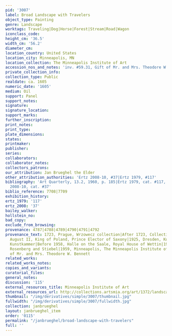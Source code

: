 ```yaml
---
pid: '3007'
label: Broad Landscape with Travelers
object_type: Painting
genre: Landscape
worktags: Traveling|Dog|Horse|Forest|Stream|Road|Wagon
iconclass_code:
height_cm: '36.5'
width_cm: '56.2'
diameter_cm:
location_country: United States
location_city: Minneapolis, MN
location_collection: The Minneapolis Institute of Art
accession_nos_and_notes: 'inv. #59.31, Gift of Mr. and Mrs. Theodore W. Bennett'
private_collection_info:
collection_type: Public
realdate: ca. 1605
numeric_date: '1605'
medium: Oil
support: Panel
support_notes:
signature:
signature_location:
support_marks:
further_inscription:
print_notes:
print_type:
plate_dimensions:
states:
printmaker:
publisher:
series:
collaborators:
collaborator_notes:
collectors_patrons:
our_attribution: Jan Brueghel the Elder
other_attribution_authorities: 'Ertz 2008-10, #37|Ertz 1979, #117'
bibliography: 'Art Quarterly, 13.2, 1960, p. 185|Ertz 1979, cat. #117, fig. 303|Ertz
  2008-10, cat. #37'
biblio_reference: 7708|7709
exhibition_history:
ertz_1979: '117'
ertz_2008: '37'
bailey_walker:
hollstein_no:
bad_copy:
exclude_from_browsing:
provenance: 4787|4788|4789|4790|4791|4792
provenance_text: 1723, Prague, Wrzowecz collection|After 1723, Collection of Friedrich
  August II, King of Poland, Prince Elector of Saxony|1925, Dresden, Kurfürstlichen
  Kunstkammer|Before 1958, Halle on the Saale, Royal House of Wettin|1958, New York,
  Rosenberg and Stiebel|1959, Minneapolis, The Minneapolis Institute of Art, gift
  of Mr. and Mrs. Theodore W. Bennett
related_works:
related_works_notes:
copies_and_variants:
curatorial_files:
general_notes:
discussion: '115'
external_resources_title: Minneapolis Institute of Art
external_resources_url: http://collections.artsmia.org/art/1372/landscape-with-peasants-jan-brueghel-the-elder
thumbnail: "/img/derivatives/simple/3007/thumbnail.jpg"
fullwidth: "/img/derivatives/simple/3007/fullwidth.jpg"
collection: janbrueghel
layout: janbrueghel_item
order: '0115'
permalink: "/janbrueghel/broad-landscape-with-travelers"
full: ''
---
```

